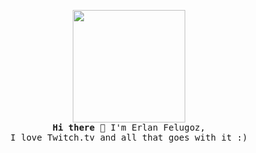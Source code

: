 <p align="center">
  <img src="https://flgz.gachi.gay/k-hXy" height=180><br>

<samp>
    <b>Hi there 👋</b> I'm Erlan Felugoz,
    <br>
    I love Twitch.tv and all that goes with it :)
    <br><br>
<samp>
